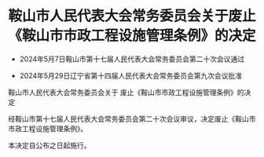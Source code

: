 # 鞍山市人民代表大会常务委员会关于废止《鞍山市市政工程设施管理条例》的决定

- 2024年5月7日鞍山市第十七届人民代表大会常务委员会第二十次会议通过

- 2024年5月29日辽宁省第十四届人民代表大会常务委员会第九次会议批准

<!-- INFO END -->

鞍山市人民代表大会常务委员会关于 废止《鞍山市市政工程设施管理条例》的决定

经鞍山市第十七届人民代表大会常务委员会第二十次会议审议，决定废止《鞍山市市政工程设施管理条例》。

本决定自公布之日起施行。
